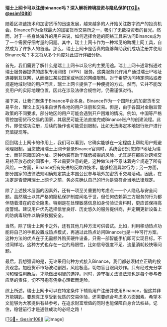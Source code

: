 **瑞士上网卡可以注册binance吗？深入解析跨境投资与隐私保护[[TG💪+ @esim1088](https://t.me/s/esim1088)]**

随着区块链技术和加密货币的迅速发展，越来越多的人开始关注数字资产的投资机会。Binance作为全球最大的加密货币交易所之一，吸引了无数投资者的目光。然而，对于一些身处海外的用户来说，如何选择合适的网络工具来访问Binance成为了一个需要仔细考量的问题。其中，瑞士上网卡作为一种常见的跨境上网工具，自然成为了许多人的首选。那么，瑞士上网卡是否真的能够帮助我们成功注册并使用Binance呢？本文将从多个角度对此进行详细分析。

首先，我们需要了解什么是瑞士上网卡以及它的主要用途。瑞士上网卡通常指通过瑞士服务器提供的虚拟专用网络（VPN）服务。这类服务允许用户通过瑞士IP地址连接到互联网，从而绕过某些国家或地区的网络限制。对于希望访问特定网站或者规避地域封锁的用户而言，瑞士上网卡提供了一种便捷的方式。然而，它并不能改变用户的实际地理位置，因此在涉及法律合规性时，仍需谨慎对待。

接下来，让我们聚焦于Binance平台本身。Binance作为一个国际化的加密货币交易平台，理论上支持来自世界各地的用户注册和交易。但是，由于各国对金融监管政策的不同要求，部分地区的用户可能会遇到开户困难的情况。例如，中国等严格管控加密货币交易的国家，其居民可能无法直接完成Binance账户的创建流程。此外，即使成功注册，后续的操作也可能受到限制，比如无法绑定本地银行账户进行充值提现等。

回到瑞士上网卡的作用上，我们可以看到，它确实能够在一定程度上帮助用户规避地理限制。当您使用瑞士上网卡登录Binance官网时，系统会识别您的IP地址为瑞士，而非原籍国的地址。这种伪装有助于降低被拒的风险，尤其是在那些对跨境交易持开放态度的国家中。不过需要注意的是，这种做法并不意味着完全规避了所有风险。一方面，Binance拥有先进的反欺诈技术，能够检测异常行为；另一方面，部分国家的法律法规明确规定禁止本国公民参与境外加密货币交易活动。因此，在决定是否使用瑞士上网卡之前，务必先确认自己的行为是否符合当地法律规定。

除了上述技术层面的因素外，还有一项至关重要的考虑点——个人隐私与安全问题。虽然瑞士以其严格的隐私保护制度闻名于世，但任何依赖第三方服务的行为都伴随着潜在的安全隐患。特别是在处理敏感信息如身份验证资料时，更应该保持高度警惕。建议用户优先选择信誉良好、历史悠久的服务提供商，并定期更新设备上的防病毒软件以确保数据安全。

当然，除了瑞士上网卡之外，还有其他几种方法可供尝试。比如，利用移动热点功能将自己的手机设置成热点模式，再通过此热点访问Binance也是一种可行方案。这种方法的优点在于无需额外购买硬件设备，只需一部智能手机即可实现目标。不过同样地，这种方式也存在一定的局限性，比如信号强度不足、流量消耗较快等问题。

最后，我想强调的是，无论采用何种方式接入Binance，我们都必须树立正确的投资观念。加密货币市场波动剧烈，风险极高，切勿盲目跟风炒作。只有经过充分学习和理性判断后，才能做出明智的选择。同时，遵守相关法律法规也是每个参与者应尽的责任，切不可抱有侥幸心理铤而走险。

综上所述，瑞士上网卡可以在特定条件下辅助用户注册并使用Binance，但这并非万能钥匙。要想真正享受到优质的交易体验，还需要综合考虑多方面因素。希望本文能够为大家提供有益参考，在追求财富增值的同时也能保障自身合法权益。记住，稳健前行才是通往成功的必经之路！

[[TG💪+ @esim1088](https://t.me/s/esim1088) ![Image](https://i.postimg.cc/4NQfJmqS/Snipaste-2025-05-13-00-14-12.png)]